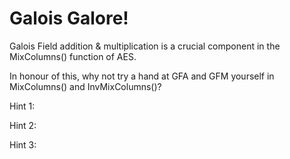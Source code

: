# Galois Galore!

Galois Field addition & multiplication is a crucial component in the MixColumns() function of AES.

In honour of this, why not try a hand at GFA and GFM yourself in MixColumns() and InvMixColumns()?

Hint 1:

Hint 2:

Hint 3:
